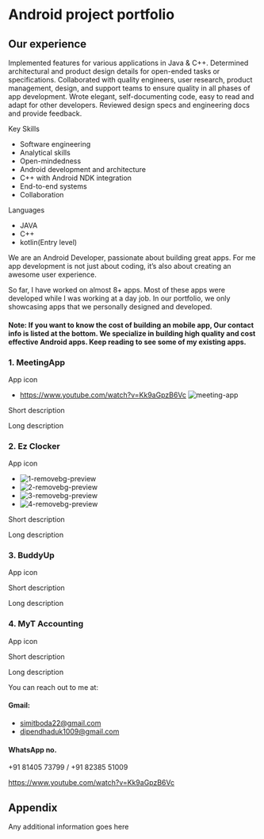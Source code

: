 
# Android project portfolio


## Our experience


Implemented features for various applications in Java & C++.
Determined architectural and product design details for open-ended tasks or specifications.
Collaborated with quality engineers, user research, product management, design, and support teams to ensure quality in all phases of app development.
Wrote elegant, self-documenting code, easy to read and adapt for other developers.
Reviewed design specs and engineering docs and provide feedback.


Key Skills

- Software engineering
- Analytical skills
- Open-mindedness
- Android development and architecture
- C++ with Android NDK integration
- End-to-end systems
- Collaboration

Languages

- JAVA
- C++
- kotlin(Entry level)

We are an Android Developer, passionate about building great apps. For me app development is not just about coding, it’s also about creating an awesome user experience.

So far, I have worked on almost 8+ apps. Most of these apps were developed while I was working at a day job.
In our portfolio, we only showcasing apps that we personally designed and developed.


#### Note: If you want to know the cost of building an mobile app, Our contact info is listed at the bottom. We specialize in building high quality and cost effective Android apps. Keep reading to see some of my existing apps.



### 1. MeetingApp

App icon
- https://www.youtube.com/watch?v=Kk9aGpzB6Vc
![meeting-app](https://user-images.githubusercontent.com/108887237/178545031-29bcaf5f-6090-46cb-81ac-4e011d3922d0.jpg)

Short description

Long description


### 2. Ez Clocker
App icon
- ![1-removebg-preview](https://user-images.githubusercontent.com/108887237/178545249-32c709b6-506c-445b-b0e8-2095b50a3f24.png)
- ![2-removebg-preview](https://user-images.githubusercontent.com/108887237/178545258-6e2bbd2c-102e-45b0-99f7-bc7bc166f8f9.png)
- ![3-removebg-preview](https://user-images.githubusercontent.com/108887237/178545264-615b7251-8f91-48b4-a663-73e3c50324d5.png)
- ![4-removebg-preview](https://user-images.githubusercontent.com/108887237/178545267-bef6f30d-523f-46e5-a8c7-b379e2b454f7.png)

Short description

Long description

### 3. BuddyUp
App icon

Short description

Long description

### 4. MyT Accounting
App icon

Short description

Long description





You can reach out to me at:

#### Gmail:
- simitboda22@gmail.com
- dipendhaduk1009@gmail.com

#### WhatsApp no.
+91 81405 73799 /
+91 82385 51009


https://www.youtube.com/watch?v=Kk9aGpzB6Vc
## Appendix

Any additional information goes here

